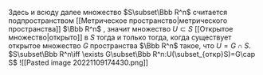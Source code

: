 Здесь и всюду далее множество $S\subset\Bbb R^n$ считается подпространством [[Метрическое пространство|метрического пространства]] $\Bbb R^n$ , значит множество $U\subset S$ [[Открытое множество|открыто]] в $S$ тогда и только тогда, когда существует открытое множество $G$ пространства $\Bbb R^n$ такое, что $U=G\cap S$.
$S\subset\Bbb R^n\iff \exists G\subset\Bbb R^n:U(\subset_{откр}S)=G\cap S$
![[Pasted image 20221109174430.png]]